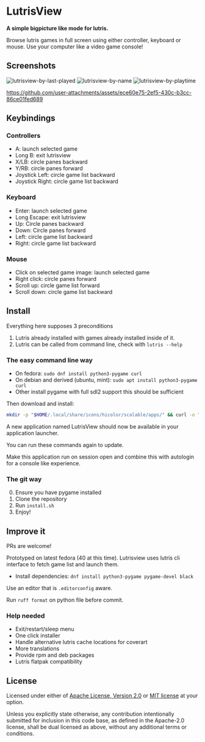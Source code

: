 # LutrisView

**A simple bigpicture like mode for lutris.**

Browse lutris games in full screen using either controller, keyboard or mouse.
Use your computer like a video game console!

## Screenshots

![lutrisview-by-last-played](https://github.com/user-attachments/assets/70b2363a-61c4-42f6-8e31-3a89580cdee6)
![lutrisview-by-name](https://github.com/user-attachments/assets/fef32b92-a800-4b37-b87f-4023c8f4d705)
![lutrisview-by-playtime](https://github.com/user-attachments/assets/4b0807d6-9517-4a7e-87d8-4d03105c1cb7)

https://github.com/user-attachments/assets/ece60e75-2ef5-430c-b3cc-86ce01fed689

## Keybindings

### Controllers

- A: launch selected game
- Long B: exit lutrisview
- X/LB: circle panes backward
- Y/RB: circle panes forward
- Joystick Left: circle game list backward
- Joystick Right: circle game list backward

### Keyboard

- Enter: launch selected game
- Long Escape: exit lutrisview
- Up: Circle panes backward
- Down: Circle panes forward
- Left: circle game list backward
- Right: circle game list backward

### Mouse

- Click on selected game image: launch selected game
- Right click: circle panes forward
- Scroll up: circle game list forward
- Scroll down: circle game list backward


## Install

Everything here supposes 3 preconditions
1. Lutris already installed with games already installed inside of it.
2. Lutris can be called from command line, check with `lutris --help`

### The easy command line way 
- On fedora: `sudo dnf install python3-pygame curl`
- On debian and derived (ubuntu, mint): `sudo apt install python3-pygame curl`
- Other install pygame with full sdl2 support this should be sufficient

Then download and install:
```bash
mkdir -p "$HOME/.local/share/icons/hicolor/scalable/apps/" && curl -o "$HOME/.local/share/icons/hicolor/scalable/apps/lutrisview.svg" https://raw.githubusercontent.com/redmie/lutrisview/main/lutrisview.svg && mkdir -p "$HOME/.local/bin" && curl -o "$HOME/.local/bin/lutrisview" https://raw.githubusercontent.com/redmie/lutrisview/main/lutrisview && chmod 755 "$HOME/.local/bin/lutrisview" && mkdir -p "$HOME/.local/share/applications" && curl -o "$HOME/.local/share/applications/lutrisview.desktop" https://raw.githubusercontent.com/redmie/lutrisview/main/lutrisview.desktop
```

A new application named LutrisView should now be available in your application launcher.

You can run these commands again to update.

Make this application run on session open and combine this with autologin for a console like experience.

### The git way

0. Ensure you have pygame installed
1. Clone the repository
2. Run `install.sh`
3. Enjoy!

## Improve it

PRs are welcome!

Prototyped on latest fedora (40 at this time).
Lutrisview uses lutris cli interface to fetch game list and launch them.

- Install dependencies: `dnf install python3-pygame pygame-devel black`

Use an editor that is `.editorconfig` aware.

Run `ruff format` on python file before commit.

### Help needed

- Exit/restart/sleep menu
- One click installer
- Handle alternative lutris cache locations for coverart
- More translations
- Provide rpm and deb packages
- Lutris flatpak compatibility

## License

Licensed under either of <a href="LICENSE-APACHE">Apache License, Version
2.0</a> or <a href="LICENSE-MIT">MIT license</a> at your option.

Unless you explicitly state otherwise, any contribution intentionally submitted
for inclusion in this code base, as defined in the Apache-2.0 license, shall
be dual licensed as above, without any additional terms or conditions.
